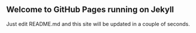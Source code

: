 ## Welcome to GitHub Pages running on Jekyll

Just edit README.md and this site will be updated in a couple of seconds.
